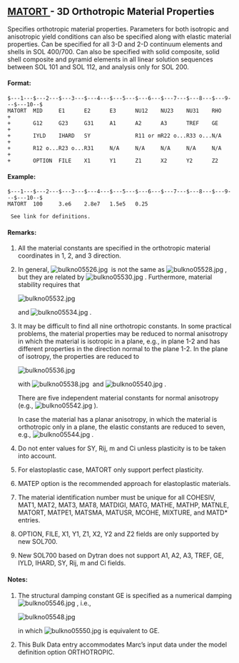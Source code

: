## [MATORT ](https://nexus.hexagon.com/documentationcenter/bundle/MSC_Nastran_2022.4/page/Nastran_Combined_Book/qrg/bulkno/TOC.MATORT.xhtml) - 3D Orthotropic Material Properties

Specifies orthotropic material properties. Parameters for both isotropic and anisotropic yield conditions can also be specified along with elastic material properties. Can be specified for all 3-D and 2-D continuum elements and shells in SOL 400/700. Can also be specified with solid composite, solid shell composite and pyramid elements in all linear solution sequences between SOL 101 and SOL 112, and analysis only for SOL 200.

#### Format:

```nastran
$---1---$---2---$---3---$---4---$---5---$---6---$---7---$---8---$---9---$---10--$
MATORT  MID     E1      E2      E3      NU12    NU23    NU31    RHO     +       
+       G12     G23     G31     A1      A2      A3      TREF    GE      +       
+       IYLD    IHARD   SY              R11 or mR22 o...R33 o...N/A     +       
+       R12 o...R23 o...R31     N/A     N/A     N/A     N/A     N/A     +       
+       OPTION  FILE    X1      Y1      Z1      X2      Y2      Z2              
```

#### Example:

```nastran
$---1---$---2---$---3---$---4---$---5---$---6---$---7---$---8---$---9---$---10--$
MATORT  100     3.e6    2.8e7   1.5e5   0.25                                    
```

     See link for definitions.

#### Remarks:

1. All the material constants are specified in the orthotropic material coordinates in 1, 2, and 3 direction.  
2. In general,  ![bulkno05526.jpg](https://help-be.hexagonmi.com/bundle/MSC_Nastran_2022.4/page/Nastran_Combined_Book/qrg/bulkno/../../../assets/bulkno05526.jpg?_LANG=enus)  is not the same as  ![bulkno05528.jpg](https://help-be.hexagonmi.com/bundle/MSC_Nastran_2022.4/page/Nastran_Combined_Book/qrg/bulkno/../../../assets/bulkno05528.jpg?_LANG=enus) , but they are related by  ![bulkno05530.jpg](https://help-be.hexagonmi.com/bundle/MSC_Nastran_2022.4/page/Nastran_Combined_Book/qrg/bulkno/../../../assets/bulkno05530.jpg?_LANG=enus) . Furthermore, material stability requires that

     ![bulkno05532.jpg](https://help-be.hexagonmi.com/bundle/MSC_Nastran_2022.4/page/Nastran_Combined_Book/qrg/bulkno/../../../assets/bulkno05532.jpg?_LANG=enus)

     and ![bulkno05534.jpg](https://help-be.hexagonmi.com/bundle/MSC_Nastran_2022.4/page/Nastran_Combined_Book/qrg/bulkno/../../../assets/bulkno05534.jpg?_LANG=enus) .  

3. It may be difficult to find all nine orthotropic constants. In some practical problems, the material properties may be reduced to normal anisotropy in which the material is isotropic in a plane, e.g., in plane 1-2 and has different properties in the direction normal to the plane 1-2. In the plane of isotropy, the properties are reduced to

     ![bulkno05536.jpg](https://help-be.hexagonmi.com/bundle/MSC_Nastran_2022.4/page/Nastran_Combined_Book/qrg/bulkno/../../../assets/bulkno05536.jpg?_LANG=enus)  

     with  ![bulkno05538.jpg](https://help-be.hexagonmi.com/bundle/MSC_Nastran_2022.4/page/Nastran_Combined_Book/qrg/bulkno/../../../assets/bulkno05538.jpg?_LANG=enus)  and  ![bulkno05540.jpg](https://help-be.hexagonmi.com/bundle/MSC_Nastran_2022.4/page/Nastran_Combined_Book/qrg/bulkno/../../../assets/bulkno05540.jpg?_LANG=enus) . 

     There are five independent material constants for normal anisotropy (e.g.,  ![bulkno05542.jpg](https://help-be.hexagonmi.com/bundle/MSC_Nastran_2022.4/page/Nastran_Combined_Book/qrg/bulkno/../../../assets/bulkno05542.jpg?_LANG=enus) ).

     In case the material has a planar anisotropy, in which the material is orthotropic only in a plane, the elastic constants are reduced to seven, e.g.,  ![bulkno05544.jpg](https://help-be.hexagonmi.com/bundle/MSC_Nastran_2022.4/page/Nastran_Combined_Book/qrg/bulkno/../../../assets/bulkno05544.jpg?_LANG=enus) .

4. Do not enter values for SY, Rij, m and Ci unless plasticity is to be taken into account.
5. For elastoplastic case, MATORT only support perfect plasticity.
6. MATEP option is the recommended approach for elastoplastic materials.
7. The material identification number must be unique for all COHESIV, MAT1, MAT2, MAT3, MAT8, MATDIGI, MATG, MATHE, MATHP, MATNLE, MATORT, MATPE1, MATSMA, MATUSR, MCOHE, MIXTURE, and MATD* entries.
8. OPTION, FILE, X1, Y1, Z1, X2, Y2 and Z2 fields are only supported by new SOL700.
9. New SOL700 based on Dytran does not support A1, A2, A3, TREF, GE, IYLD, IHARD, SY, Rij, m and Ci fields.

#### Notes:

1. The structural damping constant GE is specified as a numerical damping  ![bulkno05546.jpg](https://help-be.hexagonmi.com/bundle/MSC_Nastran_2022.4/page/Nastran_Combined_Book/qrg/bulkno/../../../assets/bulkno05546.jpg?_LANG=enus) , i.e.,

     ![bulkno05548.jpg](https://help-be.hexagonmi.com/bundle/MSC_Nastran_2022.4/page/Nastran_Combined_Book/qrg/bulkno/../../../assets/bulkno05548.jpg?_LANG=enus)  

     in which  ![bulkno05550.jpg](https://help-be.hexagonmi.com/bundle/MSC_Nastran_2022.4/page/Nastran_Combined_Book/qrg/bulkno/../../../assets/bulkno05550.jpg?_LANG=enus)  is equivalent to GE.

2. This Bulk Data entry accommodates Marc’s input data under the model definition option ORTHOTROPIC.
